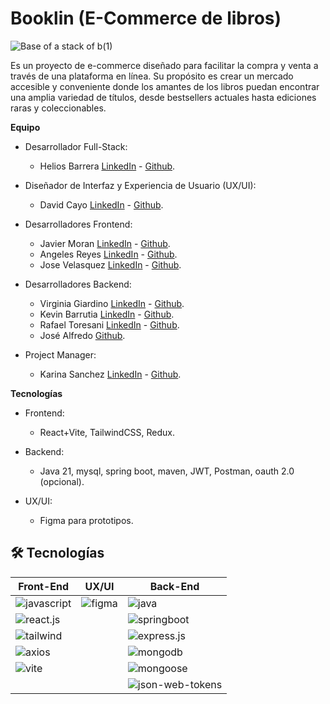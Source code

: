 ﻿# Booklin (E-Commerce de libros)

![Base of a stack of b(1)](https://github.com/No-Country/c18-46-t-java-react/assets/169822154/9a6aea58-a737-4ad6-b2c8-5e8cf762299e)

Es un proyecto de e-commerce diseñado para facilitar la compra y venta a través de una plataforma en línea. Su propósito es crear un mercado accesible y conveniente donde los amantes de los libros puedan encontrar una amplia variedad de títulos, desde bestsellers actuales hasta ediciones raras y coleccionables.

**Equipo**
  
  * Desarrollador Full-Stack: 
    - Helios Barrera [LinkedIn](https://www.linkedin.com/in/qlessenp/) - [Github](https://github.com/quserforgitp).
  
  * Diseñador de Interfaz y Experiencia de Usuario (UX/UI):
    - David Cayo [LinkedIn](https://www.linkedin.com/in/davidcayo/) - [Github](https://github.com/davidcayo).
  
  * Desarrolladores Frontend: 
    - Javier Moran [LinkedIn](https://www.linkedin.com/in/javier-albornoz-moran/) - [Github](https://github.com/tecnycompu).
    - Angeles Reyes [LinkedIn](https://www.linkedin.com/in/mariangel-reyes-960428214) - [Github](https://github.com/AngelQReid).
    - Jose Velasquez [LinkedIn](https://www.linkedin.com/in/jdvd01/) - [Github](https://github.com/jdvd01).
  
  * Desarrolladores Backend:
    - Virginia Giardino [LinkedIn](https://www.linkedin.com/in/virginia-giardino-904a13203/) - [Github](https://github.com/GiardinoV).
    - Kevin Barrutia [LinkedIn](https://www.linkedin.com/in/kevin-barrutia-1a42a01aa/) - [Github](https://github.com/KevinBarrutia).
    - Rafael Toresani [LinkedIn](https://www.linkedin.com/in/rtoresani/) - [Github](https://github.com/RafaToresani).
    - José Alfredo [Github](https://github.com/AlfredDev).
  
  * Project Manager:
    - Karina Sanchez [LinkedIn](https://www.linkedin.com/in/karinasanchezgamez/) - [Github](https://github.com/Karinathalie).
   
**Tecnologías**

  * Frontend:
     - React+Vite, TailwindCSS, Redux.

  * Backend:
    - Java 21, mysql, spring boot, maven, JWT, Postman, oauth 2.0 (opcional).

  * UX/UI:
    - Figma para prototipos.

## 🛠️ Tecnologías

<table>
  <thead>
    <tr>
      <th>Front-End</th>
      <th>UX/UI</th>
      <th>Back-End</th>
    </tr>
  </thead>
  <tbody>
    <tr>
      <td>
        <img alt="javascript" src="https://img.shields.io/badge/Javascript-%23F7DF1E?logo=javascript&logoColor=white">
      </td>
      <td>
        <img alt="figma" src="https://img.shields.io/badge/Figma-%23F24E1E?logo=figma&logoColor=white">
      </td>
      <td>
        <img alt="java" src="https://img.shields.io/badge/Javascript-%E76F00?logo=java&logoColor=white">
      </td>
    </tr>
    <tr>
      <td>
        <img alt="react.js" src="https://img.shields.io/badge/React.js-%2361DAFB?logo=react&logoColor=white">
      </td>
      <td></td>
      <td>
      <img alt="springboot" src="https://img.shields.io/badge/Spring_Boot-F2F4F9?style=for-the-badge&logo=spring-boot">
      </td>
    </tr>
    <tr>
      <td>
        <img alt="tailwind" src="https://img.shields.io/badge/Tailwind-%2306B6D4?logo=tailwind%20css&logoColor=white">
      </td>
      <td></td>
      <td>
        <img alt="express.js" src="https://img.shields.io/badge/Express.js-%23000000?logo=Express&logoColor=white">
      </td>
    </tr>
    <tr>
      <td>
         <img alt="axios" src="https://img.shields.io/badge/Axios-%235A29E4?logo=axios&logoColor=white">
      </td>
      <td></td>
      <td>
        <img alt="mongodb" src="https://img.shields.io/badge/MongoDB-%2347A248?logo=mongodb&logoColor=white">
      </td>
    </tr>
    <tr>
      <td>
       <img alt="vite" src="https://img.shields.io/badge/Vite-%23646CFF?logo=vite&logoColor=white">
      </td>
      <td></td>
      <td>
        <img alt="mongoose" src="https://img.shields.io/badge/Mongoose-%23880000?logo=Mongoose">
      </td>
    </tr>
    <tr>
      <td></td>
      <td></td>
      <td>
        <img alt="json-web-tokens" src="https://img.shields.io/badge/JSON%20Web%20Tokens-%23000000?logo=json%20web%20tokens&logoColor=white">
      </td>
    </tr>
  </tbody>
</table>
